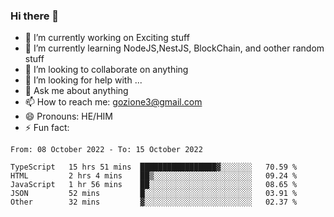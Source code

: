 ### Hi there 👋

<!--
**charlieScript/charlieScript** is a ✨ _special_ ✨ repository because its `README.md` (this file) appears on your GitHub profile.

Here are some ideas to get you started: -->

- 🔭 I’m currently working on Exciting stuff
- 🌱 I’m currently learning NodeJS,NestJS, BlockChain, and oother random stuff
- 👯 I’m looking to collaborate on anything
- 🤔 I’m looking for help with ...
- 💬 Ask me about anything
- 📫 How to reach me: gozione3@gmail.com
- 😄 Pronouns: HE/HIM
- ⚡ Fun fact: 
<!--START_SECTION:waka-->

```text
From: 08 October 2022 - To: 15 October 2022

TypeScript   15 hrs 51 mins  █████████████████▓░░░░░░░   70.59 %
HTML         2 hrs 4 mins    ██▒░░░░░░░░░░░░░░░░░░░░░░   09.24 %
JavaScript   1 hr 56 mins    ██░░░░░░░░░░░░░░░░░░░░░░░   08.65 %
JSON         52 mins         █░░░░░░░░░░░░░░░░░░░░░░░░   03.91 %
Other        32 mins         ▓░░░░░░░░░░░░░░░░░░░░░░░░   02.37 %
```

<!--END_SECTION:waka-->
